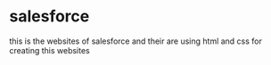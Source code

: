 # salesforce
this is the websites of salesforce and their are using html and css for creating this websites
